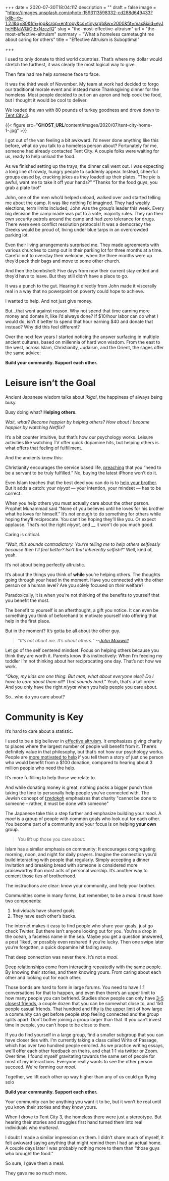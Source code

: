 +++
date = 2020-07-30T18:04:11Z
description = ""
draft = false
image = "https://images.unsplash.com/photo-1593113598332-cd288d649433?ixlib=rb-1.2.1&q=80&fm=jpg&crop=entropy&cs=tinysrgb&w=2000&fit=max&ixid=eyJhcHBfaWQiOjExNzczfQ"
slug = "the-most-effective-altruism"
url = "the-most-effective-altruism"
summary = "What a homeless cametaught me about caring for others"
title = "Effective Altruism is Suboptimal"

+++


I used to only donate to third world countries. That’s where my dollar would stretch the furthest, it was clearly the most logical way to give.

Then fate had me help someone face to face.

It was the third week of November. My team at work had decided to forgo our traditional morale event and instead make Thanksgiving dinner for the homeless. Most people decided to put on an apron and help cook the food, but I thought it would be cool to deliver.

We loaded the van with 80 pounds of turkey goodness and drove down to [Tent City 3](http://www.sharewheel.org/Home/tent-cities).

{{< figure src="__GHOST_URL__/content/images/2020/07/tent-city-home-1-.jpg" >}}

I got out of the van feeling a bit awkward. I’d never done anything like this before, what do you talk to a homeless person about? Fortunately for me, someone had already contacted Tent City.  A couple folks were waiting for us, ready to help unload the food.

As we finished setting up the trays, the dinner call went out. I was expecting a long line of rowdy, hungry people to suddenly appear. Instead, cheerful groups eased by, cracking jokes as they loaded up their plates. “The pie is awful, want me to take it off your hands?” “Thanks for the food guys, you grab a plate too!”

John, one of the men who’d helped unload, walked over and started telling me about the camp. It was like nothing I’d imagined. They had weekly elections, term limits included; John was the group’s leader this week. Every big decision the camp made was put to a vote, majority rules. They ran their own security patrols around the camp and had zero tolerance for drugs. There were even conflict resolution protocols! It was a democracy the Greeks would be proud of, living under blue tarps in an overcrowded parking lot.

Even their living arrangements surprised me. They made agreements with various churches to camp out in their parking lot for three months at a time. Careful not to overstay their welcome, when the three months were up they’d pack their bags and move to some other church.

And then the bombshell: Five days from now their current stay ended and they’d have to leave. But they still didn’t have a place to go.

It was a punch to the gut. Hearing it directly from John made it viscerally real in a way that no powerpoint on poverty could hope to achieve.

I wanted to help. And not just give money.

But...that went against reason. Why not spend that time earning more money and donate it, like I’d always done? If $10/hour labor can do what I would do, isn’t it better to spend that hour earning $40 and donate that instead? Why did this feel different?

Over the next few years I started noticing the answer surfacing in multiple ancient cultures, based on millennia of hard won wisdom. From the east to the west, across Islam, Christianity, Judaism, and the Orient, the sages offer the same advice:

**Build your community. Support each other.**

# Leisure isn’t the Goal

Ancient Japanese wisdom talks about _ikigai_, the happiness of always being busy.

Busy doing what? **Helping others.**

_Wait, what? Become happier by helping others? How about I become happier by watching Netflix?_

It’s a bit counter intuitive, but that’s how our psychology works. Leisure activities like watching TV offer quick dopamine hits, but helping others is what offers that feeling of fulfillment.

And the ancients knew this:

Christianity encourages the service based life, [preaching](https://medium.com/thrive-global/the-importance-of-being-in-service-to-others-for-your-own-success-c1d7f5711b21) that you “need to be a servant to be truly fulfilled.” No, buying the latest iPhone won’t do it.

Even Islam teaches that the best deed you can do is to [help your brother](https://www.al-islam.org/kitab-al-mumin-al-husayn-ibn-said-al-kufi-al-ahwazi/chapter-5-reward-helping-believer-relieving-him). But it adds a catch: your _niyyat_ — your  intention, your mindset — has to be correct.

When you help others you must actually care about the other person. Prophet Muhammad said “None of you believes until he loves for his brother what he loves for himself.” It’s not enough to do something for others while hoping they’ll reciprocate. You can’t be hoping they’ll like you. Or expect applause. That’s not the right _niyyat,_ and __ it won't do you much good.

Caring is critical.

_“Wait, this sounds contradictory. You’re telling me to help others selflessly because then I’ll feel better? Isn’t that inherently selfish?_” Well, kind of, yeah.

It’s not about being perfectly altruistic.

It’s about the things you think of **while** you’re helping others. The thoughts going through your head in the moment. Have you connected with the other person on a human level? Are you solely focused on _their_ welfare?

Paradoxically, it is when you’re not thinking of the benefits to yourself that you benefit the most.

The benefit to yourself is an afterthought, a gift you notice. It can even be something you think of beforehand to motivate yourself into offering that help in the first place.

But in the moment? It’s gotta be all about the other guy.

> _“It’s not about me. It’s about others.” --[John Maxwell](https://podcasts.apple.com/us/podcast/the-knowledge-project-with-shane-parrish/id990149481?i=1000470071113)_

Let go of the self centered mindset. Focus on helping others because you think they are worth it. Parents know this instinctively: When I’m feeding my toddler I’m not thinking about her reciprocating one day. That’s not how we work.

_“Okay, my kids are one thing. But man, what about everyone else? Do I have to care about them all? That sounds hard.”_ Yeah, that’s a tall order. And you only have the right _niyyat_ when you help people you care about.

So...who do you care about?

# Community is Key

It’s hard to care about a statistic.

I used to be a big believer in [effective altruism](https://www.effectivealtruism.org/articles/introduction-to-effective-altruism/#promising-causes). It emphasizes giving charity to places where the largest number of people will benefit from it. There’s definitely value in that philosophy, but that’s not how our psychology works. People are [more motivated to help](https://www.lesswrong.com/posts/jisCHmxwmKoNwrRst/why-don-t-people-help-others-more) if you tell them a story of just one person who would benefit from a $100 donation, compared to hearing about 3 million people who need the help.

It’s more fulfilling to help those we relate to.

And while donating money is great, nothing packs a bigger punch than taking the time to personally help people you’ve connected with. The Jewish concept of _[tzedakah](https://www.learningtogive.org/resources/jewish-philanthropy-concept-tzedakah)_ emphasizes that charity "cannot be done to someone – rather, it must be done with someone"

The Japanese take this a step further and emphasize building your _moai_. A _moai_ is a group of people with common goals who look out for each other. You become part of a community and your focus is on helping **your own** group.

> You lift up those you care about.

Islam has a similar emphasis on community: It encourages congregating morning, noon, and night for daily prayers. Imagine the connection you’d build interacting with people that regularly. Simply accepting a dinner invitation and breaking bread with someone is considered more praiseworthy than most acts of personal worship. It’s another way to cement those ties of brotherhood.

The instructions are clear: know your community, and help your brother.

Communities come in many forms, but remember, to be a _moai_ it must have two components:

1. Individuals have shared goals
2. They have each other’s backs.

The internet makes it easy to find people who share your goals, just go check Twitter. But there isn’t anyone looking out for you. You’re a drop in the ocean, a faceless name in the sea. Maybe you get a question answered, a post ‘liked’, or possibly even reshared if you’re lucky. Then one swipe later you’re forgotten, a quick dopamine hit fading away.

That deep connection was never there. It’s not a _moai_.

Deep relationships come from interacting repeatedly with the same people. By knowing their stories, and them knowing yours. From caring about each other and looking out for each other.

Those bonds are hard to form in large forums. You need to have 1:1 conversations for that to happen, and even then there’s an upper limit to how many people you can befriend. Studies show people can only have [3-5 closest friends](https://www.independent.co.uk/life-style/friends-adults-american-how-to-friendship-difficulty-a8906861.html), a couple dozen that you can be somewhat close to, and 150 people casual friends. That hundred and fifty [is the upper limit](https://www.bbc.com/future/article/20191001-dunbars-number-why-we-can-only-maintain-150-relationships) of how large a community can get before people stop feeling connected and the group splits apart. Don't bother joining a group larger than that.  If you can’t invest time in people, you can’t hope to be close to them.

If you do find yourself in a large group, find a smaller subgroup that you can have closer ties with. I’m currently taking a class called Write of Passage, which has over two hundred people enrolled. As we practice writing essays, we'll offer each other feedback on theirs, and chat 1:1 via twitter or Zoom. Over time, I found myself gravitating towards the same set of people for most of my interactions. Everyone really wants to see the other person succeed. We're forming our _moai._

Together, we lift each other up way higher than any of us could go flying solo

**Build your community. Support each other.**

Your community can be anything you want it to be, but it won’t be real until you know their stories and they know yours.

When I drove to Tent City 3, the homeless there were just a stereotype. But hearing their stories and struggles first hand turned them into real individuals who _mattered_.

I doubt I made a similar impression on them. I didn’t share much of myself, it felt awkward saying anything that might remind them I had an actual home. A couple days later I was probably nothing more to them than “those guys who brought the food.”

So sure, I gave them a meal.

They gave me so much more.



